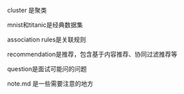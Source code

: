 cluster 是聚类

mnist和titanic是经典数据集

association rules是关联规则

recommendation是推荐，包含基于内容推荐、协同过滤推荐等

question是面试可能问的问题

note.md 是一些需要注意的地方
